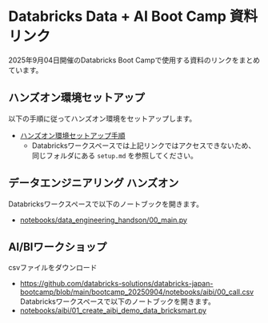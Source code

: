 # Databricks Data + AI Boot Camp 資料リンク
2025年9月04日開催のDatabricks Boot Campで使用する資料のリンクをまとめています。

## ハンズオン環境セットアップ
以下の手順に従ってハンズオン環境をセットアップします。

- [ハンズオン環境セットアップ手順](setup.md)
    - Databricksワークスペースでは上記リンクではアクセスできないため、同じフォルダにある `setup.md` を参照してください。

## データエンジニアリング ハンズオン
Databricksワークスペースで以下のノートブックを開きます。
- [notebooks/data_engineering_handson/00_main.py](notebooks/data_engineering_handson/00_main.py)

## AI/BIワークショップ
csvファイルをダウンロード
- https://github.com/databricks-solutions/databricks-japan-bootcamp/blob/main/bootcamp_20250904/notebooks/aibi/00_call.csv
Databricksワークスペースで以下のノートブックを開きます。
- [notebooks/aibi/01_create_aibi_demo_data_bricksmart.py](notebooks/aibi/01_create_aibi_demo_data_bricksmart.py)

